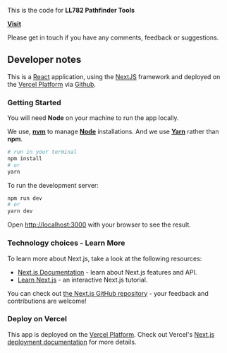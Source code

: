 This is the code for **LL782 Pathfinder Tools**

[**Visit**](https://pathfinder-tools.ll782.vercel.app/)

Please get in touch if you have any comments, feedback or suggestions.

## Developer notes

This is a [React](https://reactjs.org/) application, using the [NextJS](https://nextjs.org/) framework and deployed on the [Vercel Platform](https://vercel.com) via [Github](https://github.com).

### Getting Started

You will need **Node** on your machine to run the app locally.

We use, [**nvm**](https://github.com/nvm-sh/nvm) to manage [**Node**](https://nodejs.org/en/) installations. And we use [**Yarn**](https://yarnpkg.com/) rather than **npm**.

```bash
# run in your terminal
npm install
# or
yarn
```

To run the development server:

```bash
npm run dev
# or
yarn dev
```

Open [http://localhost:3000](http://localhost:3000) with your browser to see the result.

### Technology choices - Learn More

To learn more about Next.js, take a look at the following resources:

- [Next.js Documentation](https://nextjs.org/docs) - learn about Next.js features and API.
- [Learn Next.js](https://nextjs.org/learn) - an interactive Next.js tutorial.

You can check out [the Next.js GitHub repository](https://github.com/vercel/next.js/) - your feedback and contributions are welcome!

### Deploy on Vercel

This app is deployed on the [Vercel Platform](https://vercel.com/import?utm_medium=default-template&filter=next.js&utm_source=create-next-app&utm_campaign=create-next-app-readme). Check out Vercel's [Next.js deployment documentation](https://nextjs.org/docs/deployment) for more details.
